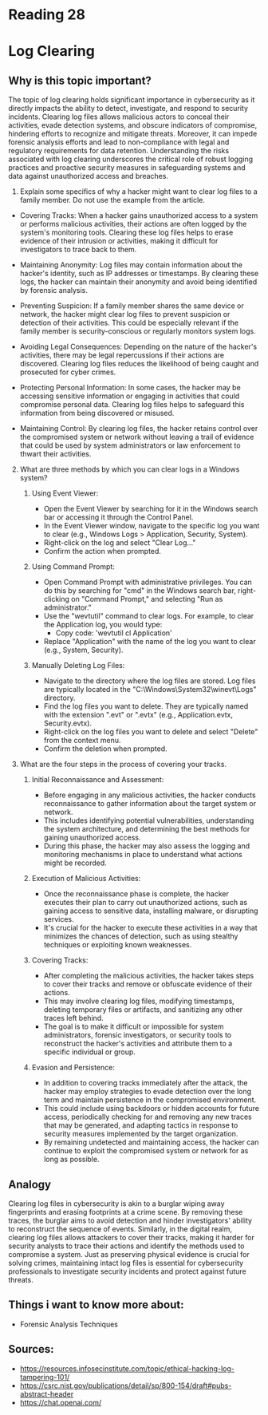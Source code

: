 # Reading 28
# Log Clearing
## Why is this topic important?

The topic of log clearing holds significant importance in cybersecurity as it directly impacts the ability to detect, investigate, and respond to security incidents. Clearing log files allows malicious actors to conceal their activities, evade detection systems, and obscure indicators of compromise, hindering efforts to recognize and mitigate threats. Moreover, it can impede forensic analysis efforts and lead to non-compliance with legal and regulatory requirements for data retention. Understanding the risks associated with log clearing underscores the critical role of robust logging practices and proactive security measures in safeguarding systems and data against unauthorized access and breaches.

1. Explain some specifics of why a hacker might want to clear log files to a family member. Do not use the example from the article.

- Covering Tracks: When a hacker gains unauthorized access to a system or performs malicious activities, their actions are often logged by the system's monitoring tools. Clearing these log files helps to erase evidence of their intrusion or activities, making it difficult for investigators to trace back to them.

- Maintaining Anonymity: Log files may contain information about the hacker's identity, such as IP addresses or timestamps. By clearing these logs, the hacker can maintain their anonymity and avoid being identified by forensic analysis.

- Preventing Suspicion: If a family member shares the same device or network, the hacker might clear log files to prevent suspicion or detection of their activities. This could be especially relevant if the family member is security-conscious or regularly monitors system logs.

- Avoiding Legal Consequences: Depending on the nature of the hacker's activities, there may be legal repercussions if their actions are discovered. Clearing log files reduces the likelihood of being caught and prosecuted for cyber crimes.

- Protecting Personal Information: In some cases, the hacker may be accessing sensitive information or engaging in activities that could compromise personal data. Clearing log files helps to safeguard this information from being discovered or misused.

- Maintaining Control: By clearing log files, the hacker retains control over the compromised system or network without leaving a trail of evidence that could be used by system administrators or law enforcement to thwart their activities.

2. What are three methods by which you can clear logs in a Windows system?

    1. Using Event Viewer:

        - Open the Event Viewer by searching for it in the Windows search bar or accessing it through the Control Panel.
        - In the Event Viewer window, navigate to the specific log you want to clear (e.g., Windows Logs > Application, Security, System).
        - Right-click on the log and select "Clear Log..."
        - Confirm the action when prompted.
    2. Using Command Prompt:

        - Open Command Prompt with administrative privileges. You can do this by searching for "cmd" in the Windows search bar, right-clicking on "Command Prompt," and selecting "Run as administrator."
        - Use the "wevtutil" command to clear logs. For example, to clear the Application log, you would type:
            - Copy code: 'wevtutil cl Application'
        - Replace "Application" with the name of the log you want to clear (e.g., System, Security).
    3. Manually Deleting Log Files:

        - Navigate to the directory where the log files are stored. Log files are typically located in the "C:\Windows\System32\winevt\Logs" directory.
        - Find the log files you want to delete. They are typically named with the extension ".evt" or ".evtx" (e.g., Application.evtx, Security.evtx).
        - Right-click on the log files you want to delete and select "Delete" from the context menu.
        - Confirm the deletion when prompted.

3. What are the four steps in the process of covering your tracks.

    1. Initial Reconnaissance and Assessment:

        - Before engaging in any malicious activities, the hacker conducts reconnaissance to gather information about the target system or network.
        - This includes identifying potential vulnerabilities, understanding the system architecture, and determining the best methods for gaining unauthorized access.
        - During this phase, the hacker may also assess the logging and monitoring mechanisms in place to understand what actions might be recorded.
    2. Execution of Malicious Activities:

        - Once the reconnaissance phase is complete, the hacker executes their plan to carry out unauthorized actions, such as gaining access to sensitive data, installing malware, or disrupting services.
        - It's crucial for the hacker to execute these activities in a way that minimizes the chances of detection, such as using stealthy techniques or exploiting known weaknesses.
    3. Covering Tracks:

        - After completing the malicious activities, the hacker takes steps to cover their tracks and remove or obfuscate evidence of their actions.
        - This may involve clearing log files, modifying timestamps, deleting temporary files or artifacts, and sanitizing any other traces left behind.
        - The goal is to make it difficult or impossible for system administrators, forensic investigators, or security tools to reconstruct the hacker's activities and attribute them to a specific individual or group.
    4. Evasion and Persistence:

        - In addition to covering tracks immediately after the attack, the hacker may employ strategies to evade detection over the long term and maintain persistence in the compromised environment.
        - This could include using backdoors or hidden accounts for future access, periodically checking for and removing any new traces that may be generated, and adapting tactics in response to security measures implemented by the target organization.
        - By remaining undetected and maintaining access, the hacker can continue to exploit the compromised system or network for as long as possible.
## Analogy

Clearing log files in cybersecurity is akin to a burglar wiping away fingerprints and erasing footprints at a crime scene. By removing these traces, the burglar aims to avoid detection and hinder investigators' ability to reconstruct the sequence of events. Similarly, in the digital realm, clearing log files allows attackers to cover their tracks, making it harder for security analysts to trace their actions and identify the methods used to compromise a system. Just as preserving physical evidence is crucial for solving crimes, maintaining intact log files is essential for cybersecurity professionals to investigate security incidents and protect against future threats.

## Things i want to know more about:
- Forensic Analysis Techniques
## Sources:
- https://resources.infosecinstitute.com/topic/ethical-hacking-log-tampering-101/
- https://csrc.nist.gov/publications/detail/sp/800-154/draft#pubs-abstract-header
- https://chat.openai.com/

